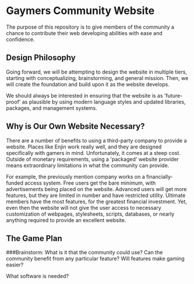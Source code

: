 # Gaymers Community Website

The purpose of this repository is to give members of the community a chance to contribute their web developing abilities with ease and confidence.

## Design Philosophy

Going forward, we will be attempting to design the website in multiple tiers, starting with conceptualizing, brainstorming, and general mission. Then, we will create the foundation and build upon it as the website develops.

We should always be interested in ensuring that the website is as 'future-proof' as plausible by using modern language styles and updated libraries, packages, and management systems.

## Why is Our Own Website Necessary?

There are a number of benefits to using a third-party company to provide a website. Places like Enjin work really well, and they are designed specifically with gamers in mind. Unfortunately, it comes at a steep cost. Outside of monetary requirements, using a 'packaged' website provider means extraordinary limitations in what the community can provide.

For example, the previously mention company works on a financially-funded access system. Free users get the bare minimum, with advertisements being placed on the website. Advanced users will get more features, but they are limited in number and have restricted utility. Ultimate members have the most features, for the greatest financial investment. Yet, even then the website will not give the user access to necessary customization of webpages, stylesheets, scripts, databases, or nearly anything required to provide an excellent website.

## The Game Plan

###Brainstorm:
   What is it that the community could use?
   Can the community benefit from any particular feature?
   Will features make gaming easier?

   What software is needed?
   
